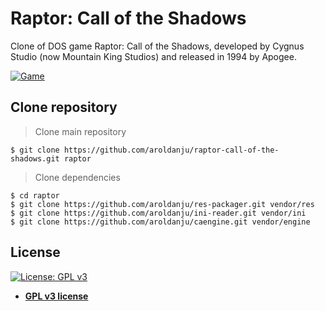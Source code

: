 # Raptor: Call of the Shadows
Clone of DOS game Raptor: Call of the Shadows, developed by Cygnus Studio (now Mountain King Studios) and released in 1994 by Apogee.

[![Game](https://i.imgur.com/DTmUSto.png)]()

## Clone repository
> Clone main repository
```shell
$ git clone https://github.com/aroldanju/raptor-call-of-the-shadows.git raptor
```

> Clone dependencies
```shell
$ cd raptor
$ git clone https://github.com/aroldanju/res-packager.git vendor/res
$ git clone https://github.com/aroldanju/ini-reader.git vendor/ini
$ git clone https://github.com/aroldanju/caengine.git vendor/engine
```

## License

[![License: GPL v3](https://img.shields.io/badge/License-GPLv3-blue.svg)](https://www.gnu.org/licenses/gpl-3.0)

- **[GPL v3 license](https://opensource.org/licenses/GPL-3.0)**
